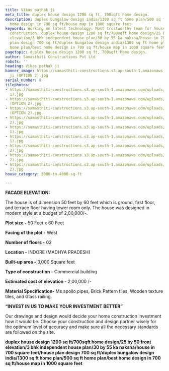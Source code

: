 ```yaml
---
title: Vikas pathak ji
meta_title: duplex house design 1200 sq ft, 700sqft home design.
description: duplex bungalow design india/1300 sq ft home plan/500 sq ft home plan/best
  home design in 700 sq ft/house map in 1000 square feet
keywords: Working on latest technology. Most trustworthy team for house c& building
  construction. duplex house design 1200 sq ft/700sqft home design/25 by 50 front
  elevation/3 bhk independent house plan/30 by 55 ka naksha/house in 700 square feet/house
  plan design 700 sq ft/duplex bungalow design india/1300 sq ft home plan/500 sq ft
  home plan/best home design in 700 sq ft/house map in 1000 square feet
pagetopic: duplex house design 1200 sq ft, 700sqft home design.
author: Samasthiti Constructions Pvt Ltd
robots: ''
heading: Vikas pathak ji
banner_image: https://samasthiti-constructions.s3.ap-south-1.amazonaws.com/uploads/11.Vikas
  ji (OPTION 2).jpg
serial_number: 8
tilephotos:
- https://samasthiti-constructions.s3.ap-south-1.amazonaws.com/uploads/1.VIKAS JI(OPTION
  1).jpg
- https://samasthiti-constructions.s3.ap-south-1.amazonaws.com/uploads/10.Vikas ji
  (OPTION 2).jpg
- https://samasthiti-constructions.s3.ap-south-1.amazonaws.com/uploads/11.Vikas ji
  (OPTION 2).jpg
- https://samasthiti-constructions.s3.ap-south-1.amazonaws.com/uploads/13.VIKAS JI(OPTION
  2).jpg
- https://samasthiti-constructions.s3.ap-south-1.amazonaws.com/uploads/4.VIKAS JI(OPTION
  1).jpg
- https://samasthiti-constructions.s3.ap-south-1.amazonaws.com/uploads/6.VIKAS JI(OPTION
  1).jpg
- https://samasthiti-constructions.s3.ap-south-1.amazonaws.com/uploads/14.VIKAS JI(OPTION
  2).jpg
- https://samasthiti-constructions.s3.ap-south-1.amazonaws.com/uploads/15.VIKAS JI(OPTION
  2).jpg
- https://samasthiti-constructions.s3.ap-south-1.amazonaws.com/uploads/16.VIKAS JI(OPTION
  2).jpg
house_category: 3000-to-4000-sq-ft

---
```

**FACADE ELEVATION:**

The house is of dimension 50 feet by 60 feet which is ground, first floor, and terrace floor having tower room only. The house was designed in modern style at a budget of 2,00,000/-.

**Plot size -** 50 Feet x 60 Feet

**Facing of the plot -** West

**Number of floors -** 02

**Location -** INDORE (MADHYA PRADESH)

**Built-up area -** 3,000 Square feet

**Type of construction -** Commercial building

**Estimated cost of elevation -** 2,00,000 /-

**Material Specification-** Ms apollo pipes, Brick Pattern tiles, Wooden texture tiles, and Glass railing.

**“INVEST IN US TO MAKE YOUR INVESTMENT BETTER”**

Our drawings and design would decide your home construction investment how it would be. Choose your construction and design partner wisely for the optimum level of accuracy and make sure all the necessary standards are followed on the site.

**duplex house design 1200 sq ft/700sqft home design/25 by 50 front elevation/3 bhk independent house plan/30 by 55 ka naksha/house in 700 square feet/house plan design 700 sq ft/duplex bungalow design india/1300 sq ft home plan/500 sq ft home plan/best home design in 700 sq ft/house map in 1000 square feet**